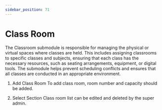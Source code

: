 ```yaml
---
sidebar_position: 71
---
```

 
# Class Room
The Classroom submodule is responsible for managing the physical or virtual spaces where classes are held. This includes assigning classrooms to specific classes and subjects, ensuring that each class has the necessary resources, such as seating arrangements, equipment, or digital tools. The submodule helps prevent scheduling conflicts and ensures that all classes are conducted in an appropriate environment.

1. Add Class Room
To add class room, room number and capacity should be added.

2. Select Section
Class room list can be edited and deleted by the super admin.